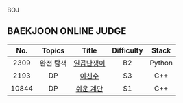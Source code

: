 BOJ


## BAEKJOON ONLINE JUDGE

| No.  |  Topics  | Title                                                        | Difficulty | Stack | 
| :---: | :-------: | :-----------------------------------------------------------: | :---: | :----------: | 
| 2309 | 완전 탐색 | [일곱난쟁이](https://github.com/kim-wonjin/) | B2 | Python |
| 2193 | DP | [이친수](https://github.com/kim-wonjin/) | S3 | C++ |
| 10844 | DP | [쉬운 계단](https://github.com/kim-wonjin/) | S1 | C++ |
